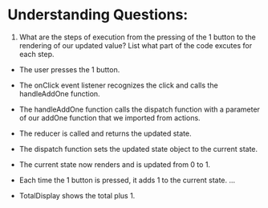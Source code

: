 # Understanding Questions:
1. What are the steps of execution from the pressing of the 1 button to the rendering of our updated value? List what part of the code excutes for each step.
* The user presses the 1 button.
* The onClick event listener recognizes the click and calls the handleAddOne function.
* The handleAddOne function calls the dispatch function with a parameter of our addOne function that we imported from actions.
* The reducer is called and returns the updated state.
* The dispatch function sets the updated state object to the current state.
* The current state now renders and is updated from 0 to 1.
* Each time the 1 button is pressed, it adds 1 to the current state.
...

* TotalDisplay shows the total plus 1.
